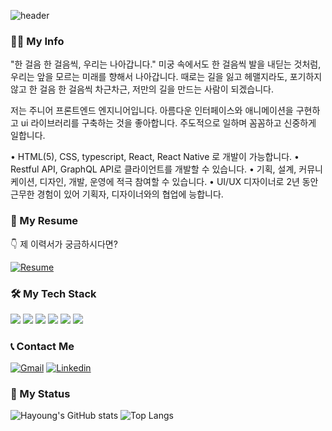 ![header](https://capsule-render.vercel.app/api?type=waving&color=auto&height=200&section=header&text=Hayoung%20Lee&fontSize=40&fontAlign=20&fontAlignY=35)

### 💁‍♀️ My Info
"한 걸음 한 걸음씩, 우리는 나아갑니다."
미궁 속에서도 한 걸음씩 발을 내딛는 것처럼, 우리는 앞을 모르는 미래를 향해서 나아갑니다. 
때로는 길을 잃고 헤맬지라도, 포기하지 않고 한 걸음 한 걸음씩 차근차근, 저만의 길을 만드는 사람이 되겠습니다.

저는 주니어 프론트엔드 엔지니어입니다.
아름다운 인터페이스와 애니메이션을 구현하고 ui 라이브러리를 구축하는 것을 좋아합니다.
주도적으로 일하며 꼼꼼하고 신중하게 일합니다.

• HTML(5), CSS, typescript, React, React Native 로 개발이 가능합니다.
• Restful API, GraphQL API로 클라이언트를 개발할 수 있습니다.
• 기획, 설계, 커뮤니케이션, 디자인, 개발, 운영에 적극 참여할 수 있습니다.
• UI/UX 디자이너로 2년 동안 근무한 경험이 있어 기획자, 디자이너와의 협업에 능합니다.

### 💼 My Resume
👇 제 이력서가 궁금하시다면? 

[![Resume](https://img.shields.io/badge/resume-3333FF?style=for-the-badge&logo=Velog&logoColor=white&link=https://my.surfit.io/w/162493864)](https://my.surfit.io/w/162493864)

### 🛠 My Tech Stack

![](https://img.shields.io/badge/React-61dafb?style=for-the-badge&logo=React&logoColor=black)
![](https://img.shields.io/badge/React_Native-0088CC?style=for-the-badge&logo=React&logoColor=white)
![](https://img.shields.io/badge/Typescript-3178C6?style=for-the-badge&logo=Typescript&logoColor=white)
![](https://img.shields.io/badge/Javascript-F7DF1E?style=for-the-badge&logo=Javascript&logoColor=black)
![](https://img.shields.io/badge/Redux-764ABC?style=for-the-badge&logo=Redux&logoColor=white)
![](https://img.shields.io/badge/styled_components-DB7093?style=for-the-badge&logo=styled-components&logoColor=white)


### 📞 Contact Me
[![Gmail](https://img.shields.io/badge/hay0914@gmail.com-red?style=for-the-badge&logo=Gmail&logoColor=white&link=hay0914@gmail.com)](mailto:hay0914@gmail.com)
[![Linkedin](https://img.shields.io/badge/linkedin-0A66C2?style=for-the-badge&logo=Linkedin&logoColor=white&link=https://www.linkedin.com/in/hayoung-lee-868a8a16a)](https://www.linkedin.com/in/hayoung-lee-868a8a16a)


### 📍 My Status
![Hayoung's GitHub stats](https://github-readme-stats.vercel.app/api?username=pumpkinmoonshine&show_icons=true)
![Top Langs](https://github-readme-stats.vercel.app/api/top-langs/?username=pumpkinmoonshine)
